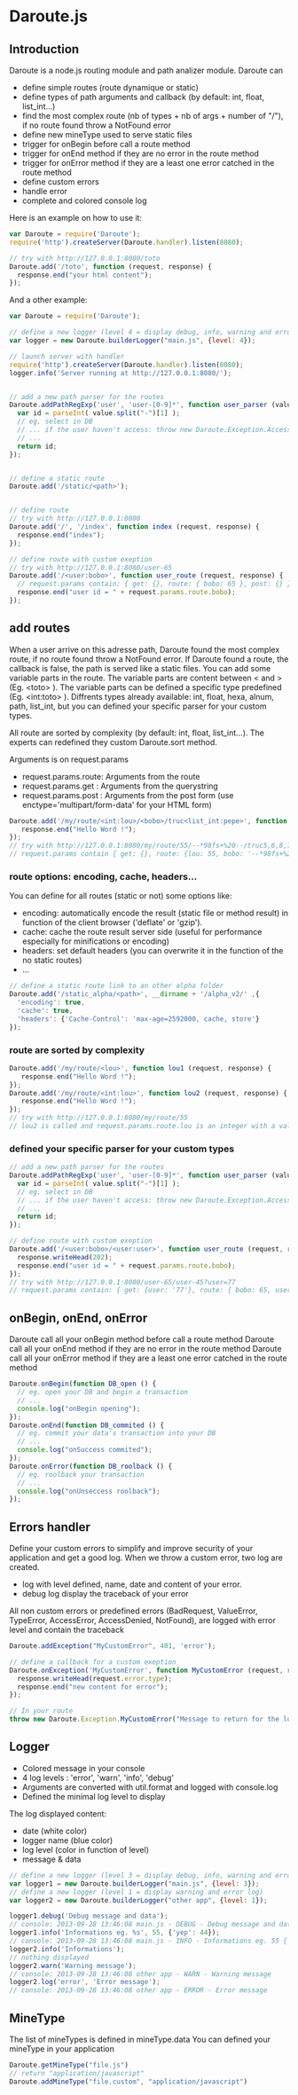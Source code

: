 Daroute.js
==========

## Introduction

Daroute is a node.js routing module and path analizer module.
Daroute can
* define simple routes (route dynamique or static)
* define types of path arguments and callback (by default: int, float, list_int...)
* find the most complex route (nb of types + nb of args + number of "/"), if no route found throw a NotFound error
* define new mineType used to serve static files
* trigger for onBegin before call a route method
* trigger for onEnd method if they are no error in the route method
* trigger for onError method if they are a least one error catched in the route method
* define custom errors
* handle error
* complete and colored console log

Here is an example on how to use it:

```js
var Daroute = require('Daroute');
require('http').createServer(Daroute.handler).listen(8080);

// try with http://127.0.0.1:8080/toto
Daroute.add('/toto', function (request, response) {
  response.end("your html content");
});
```

And a other example:

```js
var Daroute = require('Daroute');

// define a new logger (level 4 = display debug, info, warning and error log)
var logger = new Daroute.builderLogger("main.js", {level: 4});

// launch server with handler
require('http').createServer(Daroute.handler).listen(8080);
logger.info('Server running at http://127.0.0.1:8080/');


// add a new path parser for the routes
Daroute.addPathRegExp('user', 'user-[0-9]*', function user_parser (value) {
  var id = parseInt( value.split("-")[1] );
  // eg. select in DB
  // ... if the user haven't access: throw new Daroute.Exception.AccessDenied("User %s is not logged", id);
  // ...
  return id;
});


// define a static route
Daroute.add('/static/<path>');


// define route
// try with http://127.0.0.1:8080
Daroute.add('/', '/index', function index (request, response) {
  response.end("index");
});

// define route with custom exeption
// try with http://127.0.0.1:8080/user-65
Daroute.add('/<user:bobo>', function user_route (request, response) {
  // request.params contain: { get: {}, route: { bobo: 65 }, post: {} }
  response.end("user id = " + request.params.route.bobo);
});
```

## add routes

When a user arrive on this adresse path, Daroute found the most complex route, if no route found throw a NotFound error.
If Daroute found a route, the callback is false, the path is served like a static files.
You can add some variable parts in the route. The variable parts are content between &lt; and &gt; (Eg. &lt;toto&gt; ).
The variable parts can be defined a specific type predefined (Eg. &lt;int:toto&gt; ).
Diffrents types already available: int, float, hexa, alnum, path, list_int, but you can defined your specific parser for your custom types.

All route are sorted by complexity (by default: int, float, list_int...). The experts can redefined they custom Daroute.sort method.

Arguments is on request.params
* request.params.route: Arguments from the route
* request.params.get :  Arguments from the querystring
* request.params.post : Arguments from the post form (use enctype='multipart/form-data' for your HTML form)

```js
Daroute.add('/my/route/<int:lou>/<bobo>/truc<list_int:pepe>', function test (request, response) { 
   response.end("Hello Word !"); 
});
// try with http://127.0.0.1:8080/my/route/55/--*98fs+%20--/truc5,6,8,78
// request.params contain { get: {}, route: {lou: 55, bobo: '--*98fs+%20--', pepe: [5,6,8,78]}, post: {} }
```

### route options: encoding, cache, headers...

You can define for all routes (static or not) some options like:
* encoding: automatically encode the result (static file or method result) in function of the client browser ('deflate' or 'gzip').
* cache: cache the route result server side (useful for performance especially for minifications or encoding)
* headers: set default headers (you can overwrite it in the function of the no static routes)
* ...

```js
// define a static route link to an other alpha folder
Daroute.add('/static_alpha/<path>', __dirname + '/alpha_v2/' ,{
  'encoding': true,
  'cache': true,
  'headers': {'Cache-Control': 'max-age=2592000, cache, store'}
});
```

### route are sorted by complexity

```js
Daroute.add('/my/route/<lou>', function lou1 (request, response) { 
   response.end("Hello Word !"); 
});
Daroute.add('/my/route/<int:lou>', function lou2 (request, response) { 
   response.end("Hello Word !"); 
});
// try with http://127.0.0.1:8080/my/route/55
// lou2 is called and request.params.route.lou is an integer with a value = 55
```

### defined your specific parser for your custom types

```js
// add a new path parser for the routes
Daroute.addPathRegExp('user', 'user-[0-9]*', function user_parser (value) {
  var id = parseInt( value.split("-")[1] );
  // eg. select in DB
  // ... if the user haven't access: throw new Daroute.Exception.AccessDenied("User %s is not logged", id);
  // ...
  return id;
});

// define route with custom exeption
Daroute.add('/<user:bobo>/<user:user>', function user_route (request, response) {
  response.writeHead(202);
  response.end("user id = " + request.params.route.bobo);
});
// try with http://127.0.0.1:8080/user-65/user-45?user=77
// request.params contain: { get: {user: '77'}, route: { bobo: 65, user: 45 }, post: {} }
```

## onBegin, onEnd, onError

Daroute call all your onBegin method before call a route method
Daroute call all your onEnd method if they are no error in the route method
Daroute call all your onError method if they are a least one error catched in the route method

```js
Daroute.onBegin(function DB_open () {
  // eg. open your DB and begin a transaction
  // ...
  console.log("onBegin opening");
});
Daroute.onEnd(function DB_commited () {
  // eg. commit your data's transaction into your DB
  // ...
  console.log("onSuccess commited");
});
Daroute.onError(function DB_roolback () {
  // eg. roolback your transaction
  // ...
  console.log("onUnseccess roolback");
});
```

## Errors handler

Define your custom errors to simplify and improve security of your application and get a good log.
When we throw a custom error, two log are created.
* log with level defined, name, date and content of your error.
* debug log display the traceback of your error

All non custom errors or predefined errors (BadRequest, ValueError, TypeError, AccessError, AccessDenied, NotFound), are logged with error level and contain the traceback

```js
Daroute.addException("MyCustomError", 401, 'error');

// define a callback for a custom exeption
Daroute.onException('MyCustomError', function MyCustomError (request, response) {
  response.writeHead(request.error.type);
  response.end("new content for error");
});

// In your route
throw new Daroute.Exception.MyCustomError("Message to return for the log. You can use %s, or the arguments is added at the end", data, other_data);
```

## Logger

* Colored message in your console
* 4 log levels : 'error', 'warn', 'info', 'debug'
* Arguments are converted with util.format and logged with console.log
* Defined the minimal log level to display

The log displayed content:
* date (white color)
* logger name (blue color)
* log level (color in function of level)
* message & data

```js
// define a new logger (level 3 = display debug, info, warning and error log)
var logger1 = new Daroute.builderLogger("main.js", {level: 3});
// define a new logger (level 1 = display warning and error log)
var logger2 = new Daroute.builderLogger("other app", {level: 1});

logger1.debug('Debug message and data');
// console: 2013-09-28 13:46:08 main.js - DEBUG - Debug message and data
logger1.info('Informations eg. %s', 55, {'yep': 44});
// console: 2013-09-28 13:46:08 main.js - INFO - Informations eg. 55 { yep: 44 }
logger2.info('Informations');
// nothing displayed
logger2.warn('Warning message');
// console: 2013-09-28 13:46:08 other app - WARN - Warning message
logger2.log('error', 'Error message');
// console: 2013-09-28 13:46:08 other app - ERROR - Error message
```

## MineType

The list of mineTypes is defined in mineType.data
You can defined your mineType in your application

```js
Daroute.getMineType("file.js")
// return "application/javascript"
Daroute.addMineType("file.custom", "application/javascript")
```
